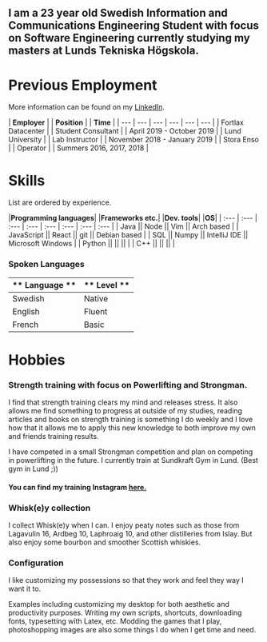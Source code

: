 ## I am a 23 year old Swedish Information and Communications Engineering Student with focus on Software Engineering currently studying my masters at Lunds Tekniska Högskola. 

# Previous Employment
More information can be found on my [LinkedIn](https://linkedin.com/in/simon-tenggren-b30b01143).

| **Employer** |  | **Position** | | **Time** |
| --- | --- | --- | --- | --- | --- |
| Fortlax Datacenter |  | Student Consultant |  | April 2019 - October 2019 |
| Lund University |  | Lab Instructor |  | November 2018 - January 2019 | 
| Stora Enso |  | Operator | | Summers 2016, 2017, 2018 |

# Skills 
List are ordered by experience.

|**Programming languages**| |**Frameworks etc.**| |**Dev. tools**| |**OS**|
| :--- | :--- | :--- | :--- | :--- | :--- | :--- | :--- |
| Java || Node || Vim || Arch based |
| JavaScript || React || git || Debian based | 
| SQL  || Numpy  || IntelliJ IDE || Microsoft Windows |
| Python  || || || |
| C++ || || || |

### Spoken Languages
| ** Language ** | ** Level ** |
| -- | -- |
| Swedish | Native |
| English | Fluent |
| French | Basic |

# Hobbies
### Strength training with focus on Powerlifting and Strongman.
I find that strength training clears my mind and releases stress.
It also allows me find something to progress at outside of my studies, reading articles and books on strength training is something I do weekly and I love how that it allows me to apply this new knowledge to both improve my own and friends training results.

I have competed in a small Strongman competition and plan on competing in powerlifting in the future.
I currently train at Sundkraft Gym in Lund. (Best gym in Lund ;\))
#### You can find my training Instagram [here.](https://instagram.com/simonblirstark) 

### Whisk(e)y collection
I collect Whisk(e)y when I can. I enjoy peaty notes such as those from Lagavulin 16, Ardbeg 10, Laphroaig 10, and other distilleries from Islay. But also enjoy some bourbon and smoother Scottish whiskies.

### Configuration
I like customizing my possessions so that they work and feel they way I want it to.

Examples including customizing my desktop for both aesthetic and productivity purposes. Writing my own scripts, shortcuts, downloading fonts, typesetting with Latex, etc.
Modding the games that I play, photoshopping images are also some things I do when I get time and need.
